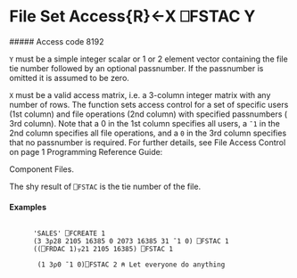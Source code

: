 




<h1 class="heading"><span class="name">File Set Access</span><span class="command">{R}←X ⎕FSTAC Y</span></h1>
##### Access code 8192


`Y` must be a simple integer scalar or 1 or 2 element vector containing the file tie number followed by an optional passnumber. If the passnumber is omitted it is assumed to be zero.


`X` must be a valid access matrix, i.e. a 3-column integer matrix with any number of rows.  The function sets access control for a set of specific users (1st column) and file operations (2nd column) with specified passnumbers ( 3rd column). Note that a 0 in the 1st column specifies all users, a `¯1` in the 2nd column specifies all file operations, and a `0` in the 3rd column specifies that no passnumber is required. For further details, see File Access Control on page 1
Programming Reference Guide: 

Component Files.


The shy result of `⎕FSTAC` is the tie number of the file.

#### Examples
```apl

      'SALES' ⎕FCREATE 1
      (3 3⍴28 2105 16385 0 2073 16385 31 ¯1 0) ⎕FSTAC 1
      ((⎕FRDAC 1)⍪21 2105 16385) ⎕FSTAC 1

       (1 3⍴0 ¯1 0)⎕FSTAC 2 ⍝ Let everyone do anything

```



